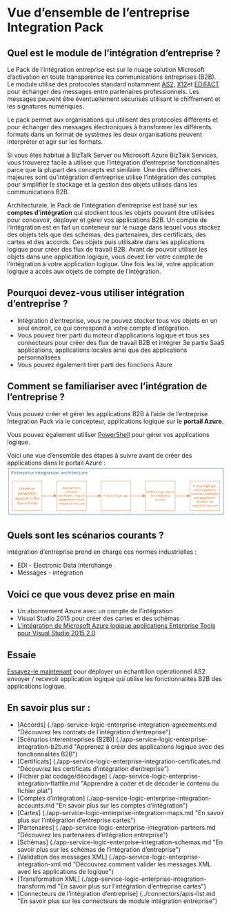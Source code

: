 <properties 
    pageTitle="Vue d’ensemble d’intégration d’entreprise | Service d’application Microsoft Azure | Microsoft Azure" 
    description="Utiliser les fonctionnalités d’intégration d’entreprise pour activer les scénarios d’intégration et processus métier à l’aide des applications de logique" 
    services="logic-apps" 
    documentationCenter=".net,nodejs,java"
    authors="msftman" 
    manager="erikre" 
    editor="cgronlun"/>

<tags 
    ms.service="logic-apps" 
    ms.workload="integration" 
    ms.tgt_pltfrm="na" 
    ms.devlang="na" 
    ms.topic="article" 
    ms.date="09/08/2016" 
    ms.author="deonhe"/>

# <a name="overview-of-the-enterprise-integration-pack"></a>Vue d’ensemble de l’entreprise Integration Pack

## <a name="what-is-the-enterprise-integration-pack"></a>Quel est le module de l’intégration d’entreprise ?
Le Pack de l’intégration entreprise est sur le nuage solution Microsoft d’activation en toute transparence les communications entreprises (B2B). Le module utilise des protocoles standard notamment [AS2](./app-service-logic-enterprise-integration-as2.md), [X12](./app-service-logic-enterprise-integration-x12.md)et [EDIFACT](./app-service-logic-enterprise-integration-edifact.md) pour échanger des messages entre partenaires professionnels. Les messages peuvent être éventuellement sécurisés utilisant le chiffrement et les signatures numériques. 

Le pack permet aux organisations qui utilisent des protocoles différents et pour échanger des messages électroniques à transformer les différents formats dans un format de systèmes les deux organisations peuvent interpréter et agir sur les formats. 

Si vous êtes habitué à BizTalk Server ou Microsoft Azure BizTalk Services, vous trouverez facile à utiliser que l’intégration d’entreprise fonctionnalités parce que la plupart des concepts est similaire. Une des différences majeures sont qu’intégration d’entreprise utilise l’intégration des comptes pour simplifier le stockage et la gestion des objets utilisés dans les communications B2B. 

Architecturale, le Pack de l’intégration d’entreprise est basé sur les **comptes d’intégration** qui stockent tous les objets pouvant être utilisées pour concevoir, déployer et gérer vos applications B2B. Un compte de l’intégration est en fait un conteneur sur le nuage dans lequel vous stockez des objets tels que des schémas, des partenaires, des certificats, des cartes et des accords. Ces objets puis utilisable dans les applications logique pour créer des flux de travail B2B. Avant de pouvoir utiliser les objets dans une application logique, vous devez lier votre compte de l’intégration à votre application logique. Une fois les lié, votre application logique a accès aux objets de compte de l’intégration.  

## <a name="why-should-you-use-enterprise-integration"></a>Pourquoi devez-vous utiliser intégration d’entreprise ?
- Intégration d’entreprise, vous ne pouvez stocker tous vos objets en un seul endroit, ce qui correspond à votre compte d’intégration. 
- Vous pouvez tirer parti du moteur d’applications logique et tous ses connecteurs pour créer des flux de travail B2B et intégrer 3e partie SaaS applications, applications locales ainsi que des applications personnalisées
- Vous pouvez également tirer parti des fonctions Azure

## <a name="how-to-get-started-with-enterprise-integration"></a>Comment se familiariser avec l’intégration de l’entreprise ?
Vous pouvez créer et gérer les applications B2B à l’aide de l’entreprise Integration Pack via le concepteur, applications logique sur le **portail Azure**.  

Vous pouvez également utiliser [PowerShell](https://msdn.microsoft.com/library/azure/mt652195.aspx "logique applications rubriques PowerShell") pour gérer vos applications logique. 

Voici une vue d’ensemble des étapes à suivre avant de créer des applications dans le portail Azure : ![image de la vue d’ensemble](./media/app-service-logic-enterprise-integration-overview/overview-0.png)  

## <a name="what-are-some-common-scenarios"></a>Quels sont les scénarios courants ?

Intégration d’entreprise prend en charge ces normes industrielles :   

- EDI - Electronic Data Interchange  
- Messages - intégration  

## <a name="heres-what-you-need-to-get-started"></a>Voici ce que vous devez prise en main
- Un abonnement Azure avec un compte de l’intégration
- Visual Studio 2015 pour créer des cartes et des schémas
- [L’intégration de Microsoft Azure logique applications Enterprise Tools pour Visual Studio 2015 2.0](https://aka.ms/vsmapsandschemas)  

## <a name="try-it"></a>Essaie
[Essayez-le maintenant](https://github.com/Azure/azure-quickstart-templates/tree/master/201-logic-app-as2-send-receive) pour déployer un échantillon opérationnel AS2 envoyer / recevoir application logique qui utilise les fonctionnalités B2B des applications logique.

## <a name="learn-more-about"></a>En savoir plus sur :
- [Accords] (./app-service-logic-enterprise-integration-agreements.md "Découvrez les contrats de l’intégration d’entreprise")
- [Scénarios interentreprises (B2B)] (./app-service-logic-enterprise-integration-b2b.md "Apprenez à créer des applications logique avec des fonctionnalités B2B")  
- [Certificats] (./app-service-logic-enterprise-integration-certificates.md "Découvrez les certificats d’intégration d’entreprise")
- [Fichier plat codage/décodage] (./app-service-logic-enterprise-integration-flatfile.md "Apprendre à coder et de décoder le contenu du fichier plat")  
- [Comptes d’intégration] (./app-service-logic-enterprise-integration-accounts.md "En savoir plus sur les comptes d’intégration")
- [Cartes] (./app-service-logic-enterprise-integration-maps.md "En savoir plus sur l’intégration d’entreprise cartes")
- [Partenaires] (./app-service-logic-enterprise-integration-partners.md "Découvrez les partenaires d’intégration entreprise")
- [Schémas] (./app-service-logic-enterprise-integration-schemas.md "En savoir plus sur les schémas de l’intégration d’entreprise")
- [Validation des messages XML] (./app-service-logic-enterprise-integration-xml.md "Découvrez comment valider les messages XML avec les applications de logique")
- [Transformation XML] (./app-service-logic-enterprise-integration-transform.md "En savoir plus sur l’intégration d’entreprise cartes")
- [Connecteurs de l’intégration d’entreprise] (../connectors/apis-list.md "En savoir plus sur les connecteurs de module intégration entreprise")



